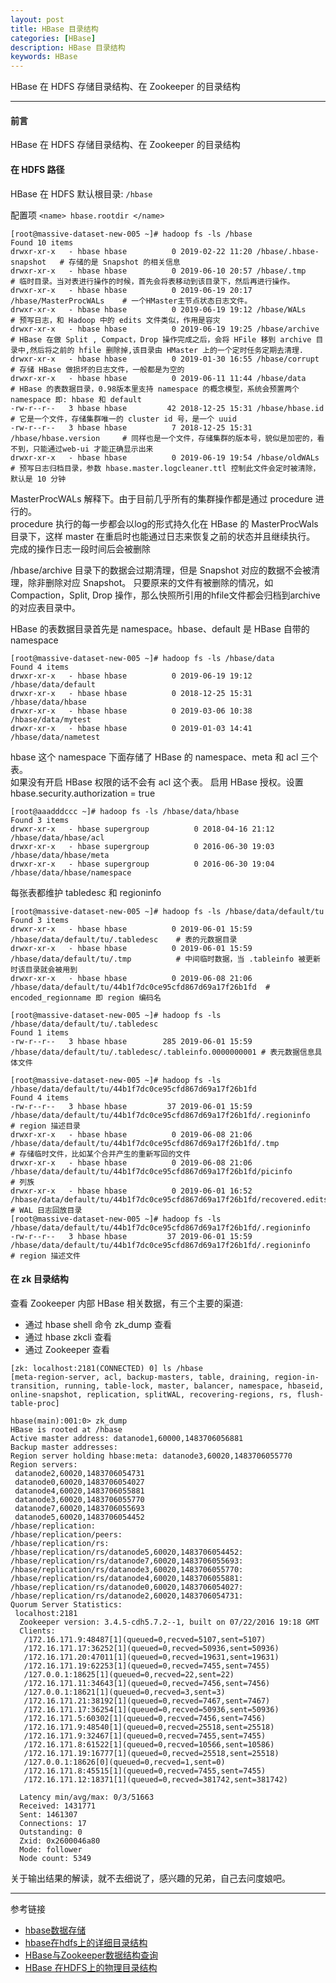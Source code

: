 ```yaml
---
layout: post
title: HBase 目录结构
categories: [HBase]
description: HBase 目录结构
keywords: HBase
---
```


HBase 在 HDFS 存储目录结构、在 Zookeeper 的目录结构

---

#### 前言

HBase 在 HDFS 存储目录结构、在 Zookeeper 的目录结构

#### 在 HDFS 路径

HBase 在 HDFS 默认根目录: `/hbase`

配置项 `<name> hbase.rootdir </name> `

``` 
[root@massive-dataset-new-005 ~]# hadoop fs -ls /hbase
Found 10 items
drwxr-xr-x   - hbase hbase          0 2019-02-22 11:20 /hbase/.hbase-snapshot   # 存储的是 Snapshot 的相关信息
drwxr-xr-x   - hbase hbase          0 2019-06-10 20:57 /hbase/.tmp              # 临时目录。当对表进行操作的时候，首先会将表移动到该目录下，然后再进行操作。
drwxr-xr-x   - hbase hbase          0 2019-06-19 20:17 /hbase/MasterProcWALs    # 一个HMaster主节点状态日志文件。
drwxr-xr-x   - hbase hbase          0 2019-06-19 19:12 /hbase/WALs              # 预写日志，和 Hadoop 中的 edits 文件类似，作用是容灾
drwxr-xr-x   - hbase hbase          0 2019-06-19 19:25 /hbase/archive           # HBase 在做 Split , Compact，Drop 操作完成之后，会将 HFile 移到 archive 目录中,然后将之前的 hfile 删除掉,该目录由 HMaster 上的一个定时任务定期去清理. 
drwxr-xr-x   - hbase hbase          0 2019-01-30 16:55 /hbase/corrupt           # 存储 HBase 做损坏的日志文件，一般都是为空的
drwxr-xr-x   - hbase hbase          0 2019-06-11 11:44 /hbase/data              # HBase 的表数据目录，0.98版本里支持 namespace 的概念模型，系统会预置两个 namespace 即: hbase 和 default
-rw-r--r--   3 hbase hbase         42 2018-12-25 15:31 /hbase/hbase.id          # 它是一个文件，存储集群唯一的 cluster id 号，是一个 uuid
-rw-r--r--   3 hbase hbase          7 2018-12-25 15:31 /hbase/hbase.version     # 同样也是一个文件，存储集群的版本号，貌似是加密的，看不到，只能通过web-ui 才能正确显示出来  
drwxr-xr-x   - hbase hbase          0 2019-06-19 19:54 /hbase/oldWALs           # 预写日志归档目录，参数 hbase.master.logcleaner.ttl 控制此文件会定时被清除，默认是 10 分钟
```

MasterProcWALs 解释下。由于目前几乎所有的集群操作都是通过 procedure 进行的。   
procedure 执行的每一步都会以log的形式持久化在 HBase 的 MasterProcWals 目录下，这样 master 在重启时也能通过日志来恢复之前的状态并且继续执行。  
完成的操作日志一段时间后会被删除

/hbase/archive 目录下的数据会过期清理，但是 Snapshot 对应的数据不会被清理，除非删除对应 Snapshot。
只要原来的文件有被删除的情况，如 Compaction，Split, Drop 操作，那么快照所引用的hfile文件都会归档到archive的对应表目录中。

HBase 的表数据目录首先是 namespace。hbase、default 是 HBase 自带的 namespace

``` 
[root@massive-dataset-new-005 ~]# hadoop fs -ls /hbase/data
Found 4 items
drwxr-xr-x   - hbase hbase          0 2019-06-19 19:12 /hbase/data/default
drwxr-xr-x   - hbase hbase          0 2018-12-25 15:31 /hbase/data/hbase
drwxr-xr-x   - hbase hbase          0 2019-03-06 10:38 /hbase/data/mytest
drwxr-xr-x   - hbase hbase          0 2019-01-03 14:41 /hbase/data/nametest
```

hbase 这个 namespace 下面存储了 HBase 的 namespace、meta 和 acl 三个表。   
如果没有开启 HBase 权限的话不会有 acl 这个表。 启用 HBase 授权。设置 hbase.security.authorization = true

``` 
[root@aaadddccc ~]# hadoop fs -ls /hbase/data/hbase
Found 3 items
drwxr-xr-x   - hbase supergroup          0 2018-04-16 21:12 /hbase/data/hbase/acl
drwxr-xr-x   - hbase supergroup          0 2016-06-30 19:03 /hbase/data/hbase/meta
drwxr-xr-x   - hbase supergroup          0 2016-06-30 19:04 /hbase/data/hbase/namespace
```

每张表都维护 tabledesc 和 regioninfo

``` 
[root@massive-dataset-new-005 ~]# hadoop fs -ls /hbase/data/default/tu
Found 3 items
drwxr-xr-x   - hbase hbase          0 2019-06-01 15:59 /hbase/data/default/tu/.tabledesc    # 表的元数据目录
drwxr-xr-x   - hbase hbase          0 2019-06-01 15:59 /hbase/data/default/tu/.tmp          # 中间临时数据，当 .tableinfo 被更新时该目录就会被用到
drwxr-xr-x   - hbase hbase          0 2019-06-08 21:06 /hbase/data/default/tu/44b1f7dc0ce95cfd867d69a17f26b1fd  # encoded_regionname 即 region 编码名

[root@massive-dataset-new-005 ~]# hadoop fs -ls /hbase/data/default/tu/.tabledesc
Found 1 items
-rw-r--r--   3 hbase hbase        285 2019-06-01 15:59 /hbase/data/default/tu/.tabledesc/.tableinfo.0000000001 # 表元数据信息具体文件

[root@massive-dataset-new-005 ~]# hadoop fs -ls /hbase/data/default/tu/44b1f7dc0ce95cfd867d69a17f26b1fd
Found 4 items
-rw-r--r--   3 hbase hbase         37 2019-06-01 15:59 /hbase/data/default/tu/44b1f7dc0ce95cfd867d69a17f26b1fd/.regioninfo      # region 描述目录
drwxr-xr-x   - hbase hbase          0 2019-06-08 21:06 /hbase/data/default/tu/44b1f7dc0ce95cfd867d69a17f26b1fd/.tmp             # 存储临时文件，比如某个合并产生的重新写回的文件
drwxr-xr-x   - hbase hbase          0 2019-06-08 21:06 /hbase/data/default/tu/44b1f7dc0ce95cfd867d69a17f26b1fd/picinfo          # 列族
drwxr-xr-x   - hbase hbase          0 2019-06-01 16:52 /hbase/data/default/tu/44b1f7dc0ce95cfd867d69a17f26b1fd/recovered.edits  # WAL 日志回放目录
[root@massive-dataset-new-005 ~]# hadoop fs -ls /hbase/data/default/tu/44b1f7dc0ce95cfd867d69a17f26b1fd/.regioninfo
-rw-r--r--   3 hbase hbase         37 2019-06-01 15:59 /hbase/data/default/tu/44b1f7dc0ce95cfd867d69a17f26b1fd/.regioninfo      # region 描述文件
```

#### 在 zk 目录结构

查看 Zookeeper 内部 HBase 相关数据，有三个主要的渠道:
- 通过 hbase shell 命令 zk_dump 查看
- 通过 hbase zkcli 查看
- 通过 Zookeeper 查看

``` 
[zk: localhost:2181(CONNECTED) 0] ls /hbase
[meta-region-server, acl, backup-masters, table, draining, region-in-transition, running, table-lock, master, balancer, namespace, hbaseid, online-snapshot, replication, splitWAL, recovering-regions, rs, flush-table-proc]
```

``` 
hbase(main):001:0> zk_dump
HBase is rooted at /hbase
Active master address: datanode1,60000,1483706056881
Backup master addresses:
Region server holding hbase:meta: datanode3,60020,1483706055770
Region servers:
 datanode2,60020,1483706054731
 datanode0,60020,1483706054027
 datanode4,60020,1483706055881
 datanode3,60020,1483706055770
 datanode7,60020,1483706055693
 datanode5,60020,1483706054452
/hbase/replication: 
/hbase/replication/peers: 
/hbase/replication/rs: 
/hbase/replication/rs/datanode5,60020,1483706054452: 
/hbase/replication/rs/datanode7,60020,1483706055693: 
/hbase/replication/rs/datanode3,60020,1483706055770: 
/hbase/replication/rs/datanode4,60020,1483706055881: 
/hbase/replication/rs/datanode0,60020,1483706054027: 
/hbase/replication/rs/datanode2,60020,1483706054731: 
Quorum Server Statistics:
 localhost:2181
  Zookeeper version: 3.4.5-cdh5.7.2--1, built on 07/22/2016 19:18 GMT
  Clients:
   /172.16.171.9:48487[1](queued=0,recved=5107,sent=5107)
   /172.16.171.17:36252[1](queued=0,recved=50936,sent=50936)
   /172.16.171.20:47011[1](queued=0,recved=19631,sent=19631)
   /172.16.171.19:62253[1](queued=0,recved=7455,sent=7455)
   /127.0.0.1:18625[1](queued=0,recved=22,sent=22)
   /172.16.171.11:34643[1](queued=0,recved=7456,sent=7456)
   /127.0.0.1:18621[1](queued=0,recved=3,sent=3)
   /172.16.171.21:38192[1](queued=0,recved=7467,sent=7467)
   /172.16.171.17:36254[1](queued=0,recved=50936,sent=50936)
   /172.16.171.5:60302[1](queued=0,recved=7456,sent=7456)
   /172.16.171.9:48540[1](queued=0,recved=25518,sent=25518)
   /172.16.171.9:32467[1](queued=0,recved=7455,sent=7455)
   /172.16.171.8:61522[1](queued=0,recved=10566,sent=10586)
   /172.16.171.19:16777[1](queued=0,recved=25518,sent=25518)
   /127.0.0.1:18626[0](queued=0,recved=1,sent=0)
   /172.16.171.8:45515[1](queued=0,recved=7455,sent=7455)
   /172.16.171.12:18371[1](queued=0,recved=381742,sent=381742)
  
  Latency min/avg/max: 0/3/51663
  Received: 1431771
  Sent: 1461307
  Connections: 17
  Outstanding: 0
  Zxid: 0x2600046a80
  Mode: follower
  Node count: 5349
```

关于输出结果的解读，就不去细说了，感兴趣的兄弟，自己去问度娘吧。

---
参考链接
* [hbase数据存储](https://www.jianshu.com/p/4e4f5f558816)
* [hbase在hdfs上的详细目录结构](https://blog.csdn.net/L_15156024189/article/details/83444255)
* [HBase与Zookeeper数据结构查询](https://www.cnblogs.com/hadoopdev/p/3984318.html)
* [HBase 在HDFS上的物理目录结构](https://blog.bcmeng.com/post/hbase-hdfs.html)

